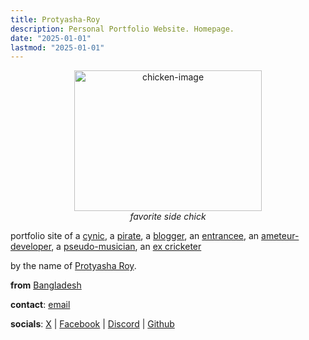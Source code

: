 ```yaml
---
title: Protyasha-Roy
description: Personal Portfolio Website. Homepage.
date: "2025-01-01"
lastmod: "2025-01-01"
---
```

<div style="text-align: center; max-width: 100%; margin: 10px auto; display:flex; flex-direction: column; justify-content: center; align-items: center;">
    <img src="/images/chick.png" alt="chicken-image" style="width: 300px; height: 225px;">
    <em>favorite side chick</em>
</div>

portfolio site of
 a [cynic](https://en.wikipedia.org/wiki/Cynicism_(philosophy)),
 a [pirate](https://onepiece.fandom.com/wiki/Pirate),
 a [blogger](https://non-academic-academia.onrender.com/),
 an [entrancee](/entrancee),
 an [ameteur-developer](https://github.com/Protyasha-Roy),
 a [pseudo-musician](https://soundcloud.com/zynovex/dristygore/s-Bi58rqnPtVQ?si=0ef4efb3ed7e4385a0d942fae62da03d&utm_source=clipboard&utm_medium=text&utm_campaign=social_sharing),
 an [ex cricketer](https://en.wikipedia.org/wiki/Cricket)


by the name of [Protyasha Roy](https://non-academic-academia.onrender.com/me).

**from** [Bangladesh](https://en.wikipedia.org/wiki/Bangladesh)

**contact**: [email](mailto:protyasharoy369@gmail.com) 

**socials**: [X](https://x.com/zeenovex) | [Facebook](https://www.facebook.com/protyasha.roy.pow) | [Discord](https://discord.com/invite/qS6KMVxa) | [Github](https://github.com/Protyasha-Roy)
